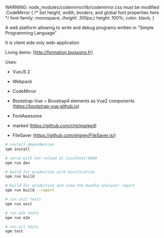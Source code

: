 

WARNING: node_modules/codemirror/lib/codemirror.css must be modified
.CodeMirror {
  /* Set height, width, borders, and global font properties here */
  font-family: monospace;
  /*height: 300px;*/
  height: 100%;
  color: black;
}


A web platform allowing to write and debug programs written in "Simple Programming Language"

It is client side only web-application

Living demo: [http://formation.buissons.fr]

Uses:

- VueJS 2

- Webpack

- CodeMirror

- Bootstrap-Vue = Boostrap4 elements as Vue2 components (https://bootstrap-vue.github.io)

- FontAwesome

- marked (https://github.com/chjj/marked)

- FileSaver (https://github.com/eligrey/FileSaver.js/)


``` bash
# install dependencies
npm install

# serve with hot reload at localhost:8080
npm run dev

# build for production with minification
npm run build

# build for production and view the bundle analyzer report
npm run build --report

# run unit tests
npm run unit

# run e2e tests
npm run e2e

# run all tests
npm test
```
